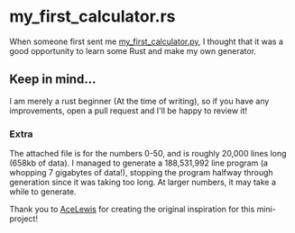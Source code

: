 # my_first_calculator.rs
When someone first sent me [my_first_calculator.py](https://github.com/AceLewis/my_first_calculator.py), I thought that
it was a good opportunity to learn some Rust and make my own generator.

## Keep in mind...
I am merely a rust beginner (At the time of writing), so if you have any improvements, open a pull request and I'll be
happy to review it!

### Extra
The attached file is for the numbers 0-50, and is roughly 20,000 lines long (658kb of data). I managed to generate a
188,531,992 line program (a whopping 7 gigabytes of data!), stopping the program halfway through generation since it was taking too long. At larger numbers,
it may take a while to generate.

Thank you to [AceLewis](https://github.com/AceLewis) for creating the original inspiration for this mini-project!